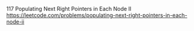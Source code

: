 117 Populating Next Right Pointers in Each Node II https://leetcode.com/problems/populating-next-right-pointers-in-each-node-ii